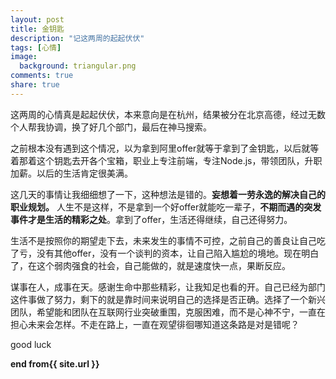 ```yaml
---
layout: post
title: 金钥匙
description: "记这两周的起起伏伏"
tags: [心情]
image:
  background: triangular.png
comments: true
share: true
---
```


这两周的心情真是起起伏伏，本来意向是在杭州，结果被分在北京高德，经过无数个人帮我协调，换了好几个部门，最后在神马搜索。

之前根本没有遇到这个情况，以为拿到阿里offer就等于拿到了金钥匙，以后就等着那着这个钥匙去开各个宝箱，职业上专注前端，专注Node.js，带领团队，升职加薪。以后的生活肯定很美满。

这几天的事情让我细细想了一下，这种想法是错的。<strong>妄想着一劳永逸的解决自己的职业规划。</strong> 人生不是这样，不是拿到一个好offer就能吃一辈子，<strong>不期而遇的突发事件才是生活的精彩之处</strong>。拿到了offer，生活还得继续，自己还得努力。


生活不是按照你的期望走下去，未来发生的事情不可控，之前自己的善良让自己吃了亏，没有其他offer，没有一个谈判的资本，让自己陷入尴尬的境地。现在明白了，在这个弱肉强食的社会，自己能做的，就是速度快一点，果断反应。


谋事在人，成事在天。感谢生命中那些精彩，让我知足也看的开。自己已经为部门这件事做了努力，剩下的就是靠时间来说明自己的选择是否正确。选择了一个新兴团队，希望能和团队在互联网行业突破重围，克服困难，而不是心神不宁，一直在担心未来会怎样。不走在路上，一直在观望徘徊哪知道这条路是对是错呢？

good luck

<strong>end from{{ site.url }}</strong>